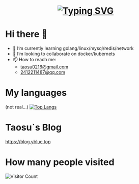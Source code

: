 <h1 align="center"><a href="https://git.io/typing-svg"><img src="https://readme-typing-svg.demolab.com?font=Fira+Code&pause=1000&random=false&width=435&lines=Daliy+Growing!!!;Welecome+to+my+profile;%E4%BB%8A%E5%A4%A9%E6%8E%A8%E4%BB%A3%E7%A0%81%E4%BA%86%E5%90%97" alt="Typing SVG" /></a>
</h1>

# Hi there 👋

<!--
**taosu0216/taosu0216** is a ✨ _special_ ✨ repository because its `README.md` (this file) appears on your GitHub profile.

Here are some ideas to get you started:

- 🔭 I’m currently working on ...
- 🌱 I’m currently learning ...
- 👯 I’m looking to collaborate on ...
- 🤔 I’m looking for help with ...
- 💬 Ask me about ...
- 📫 How to reach me: ...
- 😄 Pronouns: ...
- ⚡ Fun fact: ...
-->
- 🌱 I’m currently learning golang/linux/mysql/redis/network
- 👯 I’m looking to collaborate on docker/kubernets
- 📫 How to reach me:
  -  taosu0216@gmail.com
  -  2412211487@qq.com
# My languages
(not real...)
[![Top Langs](https://github-readme-stats.vercel.app/api/top-langs/?username=taosu0216)](https://github.com/taosu0216/github-readme-stats)
# Taosu`s Blog
https://blog.yblue.top
# How many people visited
![Visitor Count](https://profile-counter.glitch.me/taosu0216/count.svg)
